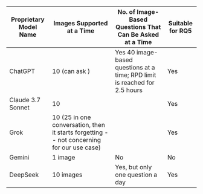 | Proprietary Model Name | Images Supported at a Time                                | No. of Image-Based Questions That Can Be Asked at a Time            | Suitable for RQ5 |
|-----------------------|------------------------------------------------------------|----------------------------------------------------------------------|------------------|
| ChatGPT               | 10 (can ask )                       | Yes                                       40 image-based questions at a time; RPD limit is reached for 2.5 hours                            | Yes              |
| Claude 3.7 Sonnet     | 10                                                         |                                                                  | Yes              |
| Grok                  | 10 (25 in one conversation, then it starts forgetting -- not concerning for our use case)     |                                | Yes              |
| Gemini                | 1 image                                                    | No                                                                   | No               |
| DeepSeek              | 10 images                                                  | Yes, but only one question a day                                     | Yes              |
